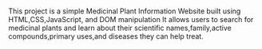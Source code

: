 <br>This project is a simple Medicinal Plant Information Website built using HTML,CSS,JavaScript, and DOM manipulation It allows users to search for medicinal plants and learn about their scientific names,family,active compounds,primary uses,and diseases they can help treat.</br>
